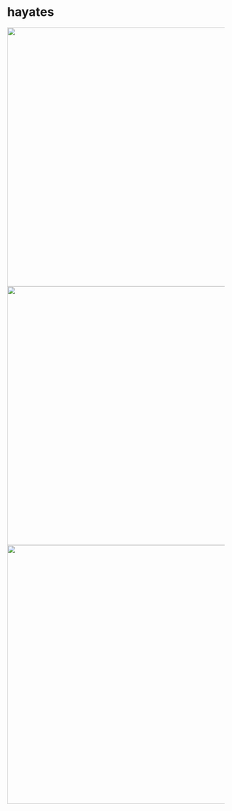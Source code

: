 # hayates
<img src = "https://user-images.githubusercontent.com/95082639/147814092-dedd91c6-368d-4a7d-84e7-8639d79feacd.jpg" widht = "250" height = "600">
<img src = "https://user-images.githubusercontent.com/95082639/147814093-958615c1-67fa-4494-b6fd-0138348470f9.jpg" widht = "250" height = "600">
<img src = "https://user-images.githubusercontent.com/95082639/147814094-4195f5f2-37be-4b06-bf19-07a6cc23a536.jpg" widht = "250" height = "600">

